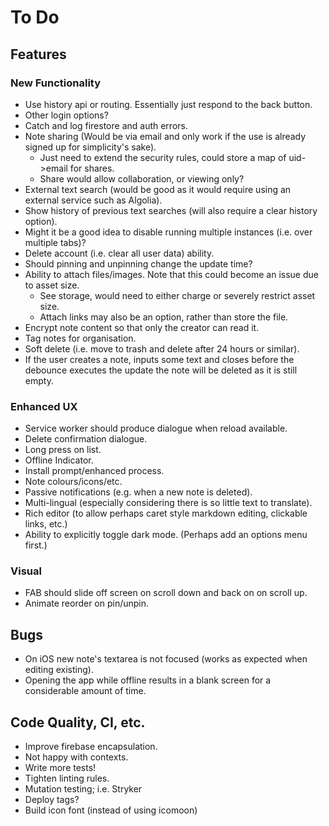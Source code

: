 # To Do

## Features

### New Functionality

- Use history api or routing. Essentially just respond to the back button.
- Other login options?
- Catch and log firestore and auth errors.
- Note sharing (Would be via email and only work if the use is already signed up for simplicity's sake).
  - Just need to extend the security rules, could store a map of uid->email for shares.
  - Share would allow collaboration, or viewing only?
- External text search (would be good as it would require using an external service such as Algolia).
- Show history of previous text searches (will also require a clear history option).
- Might it be a good idea to disable running multiple instances (i.e. over multiple tabs)?
- Delete account (i.e. clear all user data) ability.
- Should pinning and unpinning change the update time?
- Ability to attach files/images. Note that this could become an issue due to asset size.
  - See storage, would need to either charge or severely restrict asset size.
  - Attach links may also be an option, rather than store the file.
- Encrypt note content so that only the creator can read it.
- Tag notes for organisation.
- Soft delete (i.e. move to trash and delete after 24 hours or similar).
- If the user creates a note, inputs some text and closes before the debounce executes the update the note will be deleted as it is still empty.

### Enhanced UX

- Service worker should produce dialogue when reload available.
- Delete confirmation dialogue.
- Long press on list.
- Offline Indicator.
- Install prompt/enhanced process.
- Note colours/icons/etc.
- Passive notifications (e.g. when a new note is deleted).
- Multi-lingual (especially considering there is so little text to translate).
- Rich editor (to allow perhaps caret style markdown editing, clickable links, etc.)
- Ability to explicitly toggle dark mode. (Perhaps add an options menu first.)

### Visual

- FAB should slide off screen on scroll down and back on on scroll up.
- Animate reorder on pin/unpin.

## Bugs

- On iOS new note's textarea is not focused (works as expected when editing existing).
- Opening the app while offline results in a blank screen for a considerable amount of time.

## Code Quality, CI, etc.

- Improve firebase encapsulation.
- Not happy with contexts.
- Write more tests!
- Tighten linting rules.
- Mutation testing; i.e. Stryker
- Deploy tags?
- Build icon font (instead of using icomoon)
